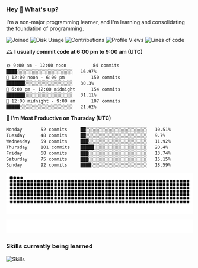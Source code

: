 ### Hey :wave: What's up?

I'm a non-major programming learner, and I'm learning and consolidating the foundation of programming.

<!--START_SECTION:waka-->
![Joined](http://img.shields.io/badge/Joined-6%20years%20ago-6D67E4?style=flat&labelColor=453C67)
![Disk Usage](http://img.shields.io/badge/Github%27s%20Storage-592.6%20MB-FD841F?style=flat&labelColor=E14D2A)
![Contributions](http://img.shields.io/badge/Contributions%20in%202023-111-7DCE13?style=flat&labelColor=2B7A0B)
![Profile Views](http://img.shields.io/badge/Profile%20Views-1-3AB4F2?style=flat&labelColor=0078AA)
![Lines of code](https://img.shields.io/badge/Lines%20of%20code-2%20Million%20Lines%20of%20code-FF8B8B?style=flat&labelColor=EB4747)

🕰️ **I usually commit code at 6:00 pm to 9:00 am (UTC)** 

```text
🌞 9:00 am - 12:00 noon          84 commits     ████░░░░░░░░░░░░░░░░░░░░░   16.97% 
🌆 12:00 noon - 6:00 pm          150 commits    ███████░░░░░░░░░░░░░░░░░░   30.3% 
🌃 6:00 pm - 12:00 midnight      154 commits    ███████░░░░░░░░░░░░░░░░░░   31.11% 
🌙 12:00 midnight - 9:00 am      107 commits    █████░░░░░░░░░░░░░░░░░░░░   21.62%
```
📅 **I'm Most Productive on Thursday (UTC)** 

```text
Monday       52 commits     ██░░░░░░░░░░░░░░░░░░░░░░░   10.51% 
Tuesday      48 commits     ██░░░░░░░░░░░░░░░░░░░░░░░   9.7% 
Wednesday    59 commits     ███░░░░░░░░░░░░░░░░░░░░░░   11.92% 
Thursday     101 commits    █████░░░░░░░░░░░░░░░░░░░░   20.4% 
Friday       68 commits     ███░░░░░░░░░░░░░░░░░░░░░░   13.74% 
Saturday     75 commits     ███░░░░░░░░░░░░░░░░░░░░░░   15.15% 
Sunday       92 commits     ████░░░░░░░░░░░░░░░░░░░░░   18.59%
```

<!--END_SECTION:waka-->

![Snake animation](https://raw.githubusercontent.com/dirname/dirname/output/snake.svg)

![metrics](github-metrics.svg)

### Skills currently being learned

![Skills](https://skillicons.dev/icons?i=linux,rust,go,solidity,typescript,bash,git,postgres,mysql,redis,mongo,docker,kubernetes,grafana,prometheus)
